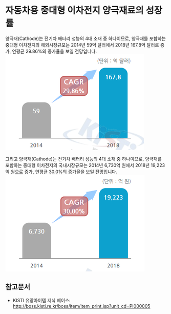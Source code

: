 # 자동차용 중대형 이차전지 양극재료의 성장률

양극재(Cathode)는 전기차 배터리 성능의 4대 소재 중 하나이므로, 양극재를 포함하는 중대형 이차전지의 해외시장규모는 2014년 59억 달러에서 2018년 167.8억 달러로 증가, 연평균 29.86%의 증가율을 보일 전망입니다.
![](./images/자동차용중대형이차전지양극재료_Q14_1_4.PNG)

그리고 양극재(Cathode)는 전기차 배터리 성능의 4대 소재 중 하나이므로, 양극재를 포함하는 중대형 이차전지의 국내시장규모는 2014년 6,730억 원에서 2018년 19,223억 원으로 증가, 연평균 30.0%의 증가율을 보일 전망입니다.
![](./images/자동차용중대형이차전지양극재료_Q14_1_4_.PNG)

## 참고문서
- KISTI 유망아이템 지식 베이스: http://boss.kisti.re.kr/boss/item/item_print.jsp?unit_cd=PI000005